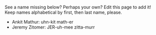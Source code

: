 See a name missing below? Perhaps your own? Edit this page to add it! Keep names alphabetical by first, then last name, please.

- Ankit Mathur: uhn-kit math-er
- Jeremy Zitomer: JER-uh-mee zitta-murr

